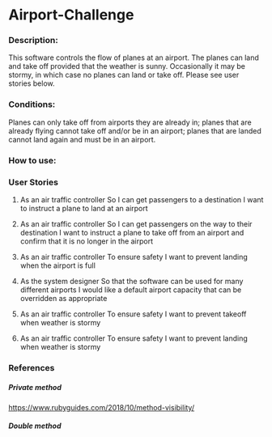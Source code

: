 # Airport-Challenge


### Description:


This software controls the flow of planes at an airport. The planes can land and take off provided that the weather is sunny. Occasionally it may be stormy, in which case no planes can land or take off. Please see user stories below. 

### Conditions:

Planes can only take off from airports they are already in; planes that are already flying cannot take off and/or be in an airport; planes that are landed cannot land again and must be in an airport.


### How to use:



### User Stories

1. As an air traffic controller 
So I can get passengers to a destination 
I want to instruct a plane to land at an airport

2. As an air traffic controller 
So I can get passengers on the way to their destination 
I want to instruct a plane to take off from an airport and confirm that it is no longer in the airport

3. As an air traffic controller 
To ensure safety 
I want to prevent landing when the airport is full 

4. As the system designer
So that the software can be used for many different airports
I would like a default airport capacity that can be overridden as appropriate

5. As an air traffic controller 
To ensure safety 
I want to prevent takeoff when weather is stormy 

6. As an air traffic controller 
To ensure safety 
I want to prevent landing when weather is stormy 

### References

##### Private method
https://www.rubyguides.com/2018/10/method-visibility/

##### Double method 